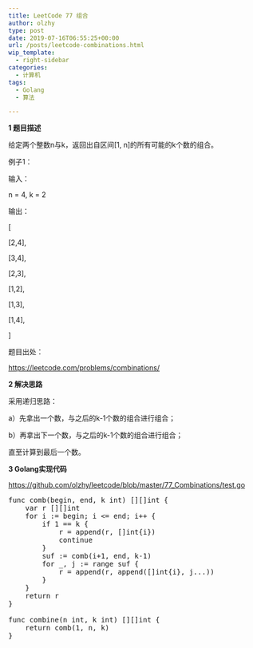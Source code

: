 ```yaml
---
title: LeetCode 77 组合
author: olzhy
type: post
date: 2019-07-16T06:55:25+00:00
url: /posts/leetcode-combinations.html
wip_template:
  - right-sidebar
categories:
  - 计算机
tags:
  - Golang
  - 算法

---
```

**1 题目描述**
  
给定两个整数n与k，返回出自区间[1, n]的所有可能的k个数的组合。

例子1：
  
输入：
  
n = 4, k = 2
  
输出：
  
[
    
[2,4],
    
[3,4],
    
[2,3],
    
[1,2],
    
[1,3],
    
[1,4],
  
]

题目出处：
  
<a href="https://leetcode.com/problems/combinations/" target="_blank" rel="noopener">https://leetcode.com/problems/combinations/</a>

**2 解决思路**
  
采用递归思路：
  
a）先拿出一个数，与之后的k-1个数的组合进行组合；
  
b）再拿出下一个数，与之后的k-1个数的组合进行组合；
  
直至计算到最后一个数。

**3 Golang实现代码**
  
<a href="https://github.com/olzhy/leetcode/blob/master/77_Combinations/test.go" target="_blank" rel="noopener">https://github.com/olzhy/leetcode/blob/master/77_Combinations/test.go</a>

<pre>func comb(begin, end, k int) [][]int {
    var r [][]int
    for i := begin; i &lt;= end; i++ {
        if 1 == k {
            r = append(r, []int{i})
            continue
        }
        suf := comb(i+1, end, k-1)
        for _, j := range suf {
            r = append(r, append([]int{i}, j...))
        }
    }
    return r
}

func combine(n int, k int) [][]int {
    return comb(1, n, k)
}
</pre>